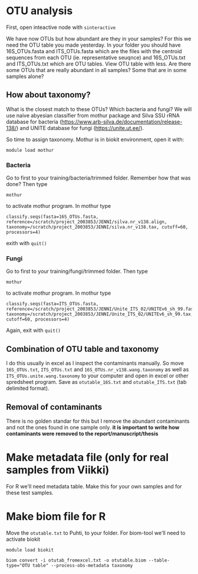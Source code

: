 
# OTU analysis

First, open inteactive node with `sinteractive`


We have now OTUs but how abundant are they in your samples? For this we need the OTU table you made yesterday. In your folder you should have 16S_OTUs.fasta and ITS_OTUs.fasta which are the files with the centroid sequences from each OTU (ie. representative seuqnce) and 16S_OTUs.txt and ITS_OTUs.txt which are OTU tables. View OTU table with less. Are there some OTUs that are really abundant in all samples? Some that are in some samples alone?

## How about taxonomy? 

What is the closest match to these OTUs? Which bacteria and fungi? We will use naive abyesian classifier from mothur package and Silva SSU rRNA database for bacteria (https://www.arb-silva.de/documentation/release-138/) and UNITE database for fungi (https://unite.ut.ee/).

So time to assign taxonomy. Mothur is in biokit environment, open it with:

```
module load mothur
```
### Bacteria

Go to first to your training/bacteria/trimmed folder. Remember how that was done? Then type
```
mothur
```
to activate mothur program. In mothur type

```
classify.seqs(fasta=16S_OTUs.fasta, reference=/scratch/project_2003853/JENNI/silva.nr_v138.align, taxonomy=/scratch/project_2003853/JENNI/silva.nr_v138.tax, cutoff=60, processors=4)
```
exith with ```quit()```

### Fungi
Go to first to your training/fungi/trimmed folder. Then type
```
mothur
```
to activate mothur program. In mothur type

```
classify.seqs(fasta=ITS_OTUs.fasta, reference=/scratch/project_2003853/JENNI/Unite_ITS_02/UNITEv6_sh_99.fasta, taxonomy=/scratch/project_2003853/JENNI/Unite_ITS_02/UNITEv6_sh_99.tax, cutoff=60, processors=4)

```
Again, exit with ```quit()```

## Combination of OTU table and taxonomy

I do this usually in excel as I inspect the contaminants manually. So move `16S_OTUs.txt`, `ITS_OTUs.txt` and `16S_OTUs.nr_v138.wang.taxonomy` as well as `ITS_OTUs.unite.wang.taxonomy` to your computer and open in excel or other spredsheet program. Save as `otutable_16S.txt` and `otutable_ITS.txt` (tab delimited format).

## Removal of contaminants

There is no golden standar for this but I remove the abundant contaminants and not the ones found in one sample only. **it is important to write how contaminants were removed to the report/manuscript/thesis**

# Make metadata file (only for real samples from Viikki)

For R we'll need metadata table. Make this for your own samples and for these test samples. 

# Make biom file for R
Move the `otutable.txt` to Puhti, to your folder. For biom-tool we'll need to activate biokit 

```
module load biokit
```

```
biom convert -i otutab_fromexcel.txt -o otutable.biom --table-type="OTU table" --process-obs-metadata taxonomy

```
